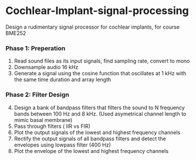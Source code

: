 # Cochlear-Implant-signal-processing
Design a rudimentary signal processor for cochlear implants, for course BME252 


### Phase 1: Preperation
1. Read sound files as its input signals, find sampling rate, convert to mono
2. Downsample audio 16 kHz <br/>
3. Generate a signal using the cosine function that oscillates at 1 kHz with 
the same time duration and array length

### Phase 2: Filter Design
4. Design a bank of bandpass filters that filters the sound to N frequency bands between 100 Hz and 8 kHz.
   (Used asymetrical channel length to mimic basal membrane)
5. Pass through filters ( IIR vs FIR)
6. Plot the output signals of the lowest and highest frequency channels
7. Rectify the output signals of all bandpass filters and detect the envelopes using lowpass filter (400 Hz)
8. Plot the envelope of the lowest and highest frequency channels

